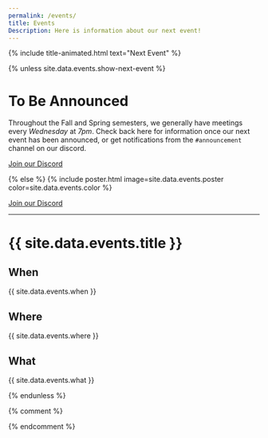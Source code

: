 ```yaml
---
permalink: /events/
title: Events
Description: Here is information about our next event!
---
```


{% include title-animated.html text="Next Event" %}

{% unless site.data.events.show-next-event %}
# To Be Announced

Throughout the Fall and Spring semesters, we generally have meetings every *Wednesday* at *7pm*. Check back here for information once our next event has been announced, or get notifications from the `#announcement` channel on our discord.

<p class="p-1"></p>

<div class="text-center"><a class="button" href="{{site.url}}/discord"> <i class="icon-discord" aria-hidden="true"></i> Join our Discord </a></div>

<p class="p-1 lg:p-4"></p>

{% else %}
{% include poster.html image=site.data.events.poster color=site.data.events.color %}

<p class="p-1 lg:p-4"></p>

<div class="text-center"><a class="button" href="{{site.url}}/discord"> <i class="icon-discord" aria-hidden="true"></i> Join our Discord </a></div>

<p class="p-1 lg:p-4"></p>

---

# {{ site.data.events.title }}

## When

{{ site.data.events.when }}

## Where

{{ site.data.events.where }}

## What

{{ site.data.events.what }}

<div class="pt-12"></div>
{% endunless %}

{% comment %}
<!-- # When

Kick Off: **03/09/2022**  
Due Date: **03/20/2022**  
Wrap Up: **03/23/2022**

# Where

SPN 2.220 2nd Floor (**Makerspace**)

[Room Locator](https://map.concept3d.com/?id=1772#!m/550572)

[Google Maps](https://www.google.com/maps/place/UTDesign+Makerspace/@32.9935207,-96.7521344,17z/data=!3m1!4b1!4m5!3m4!1s0x864c2206dfe20ddb:0x1906acd349077109!8m2!3d32.9935207!4d-96.7521344)

---

# Rules

1. To participate one must be:
   1. A current college student (exceptions may occur if first approved by an SGDA officer)
   2. A member of the SGDA Discord server (utdsgda.club/discord)
   3. Registered for the jam here. 

2. Games must be submitted by 11:59 pm on Mar 20, 2022 to our itch.io page to be judged and in the running for prize consideration. Exceptions may occur to the 11:59 pm deadline on a case by case basis if actively communicated with an SGDA officer.

3. Game submission rules
   1. No NSFW content
   2. Games must have been made during the period of the jam.
   3. Games must be developed only by those on a registered team.
   
4. Premade assets
   1. Free assets that are publicly available to everyone at the time of the jam can be used. No assets may be used that, at the time of the jam, cost money to obtain.
   2. The use of assets previously made by participants is discouraged. 
   3. Any assets used that are not developed by the team, must be credited on the team’s itch.io submission page. Additionally, crediting assets within the game submission itself is encouraged.
   4. Definition of an asset may include but not limited to: 3D models, animations, music, sound effects, code, art, Unity or Unreal asset packs, etc.

5. Any game engine is allowed to develop a jam submission. These may include Unity, Unreal, Gamemaker, RPG Maker, etc. Additional software to aid with development is allowed as well, such as Maya, Blender, Wwise, Reaper, Photoshop, etc.

6. Final submissions must be either a zipped folder that includes a game build for Windows or a WebGL build that runs directly in itch.io. Other builds for other platforms may also be uploaded to a team’s itch page if they so choose.

7. Teams
   1. Max size of a team is 5 participants
   2. All members of the team must be valid participants, each of which has officially registered for the jam.
   3. If at any time there are conflicts between team members, an SGDA officer may be contacted to help resolve the matter. The SGDA officer then has the right to split teams, remove members from the team, or even remove participants from the jam if they deem fit.
   4. If someone joins the jam late and a team is willing to accept a new member that would not exceed the 5 person limit, the team can add the new participant to their team if they communicate with an SGDA Officer first.

<div class="pt-12"> -->
{% endcomment %}